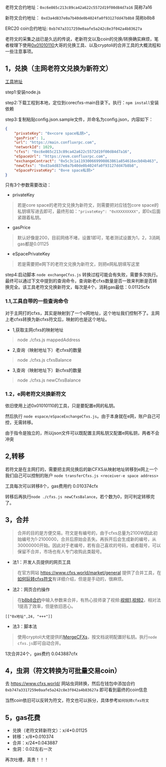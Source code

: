 老符文合约地址：``0xc6e865c213c89ca42a622c5572d19f00d84d7a16``   简称7a16

新符文合约地址： ``0xd3a4d837e0a7b40de0b4024fa0f93127dd47b8b8``   简称b8b8

ERC20 coin合约地址: ``0xb747a3317259e0aafe5a242c8e3f042a4b83627a``


老符文的采集之战已是久远的传说，老新符文以及coin的兑换/转换确实麻烦，笔者梭理下使用[0x01010110](https://github.com/0x01010110)大哥的兑换工具、以及cryptoli的合并工具的大概流程和一些注意事项。
## 1，兑换（主网老符文兑换为新符文）
[工具地址](https://github.com/0x01010110/corecfxs/blob/main/readmezh.md#%E5%85%91%E6%8D%A2-core-space-%E6%89%93%E5%88%B0%E7%9A%84-cfxs)

step1:安装node.js

step2:下载工程到本地，定位到corecfxs-main目录下。执行：``npm install``安装依赖

step3:复制粘贴config.json.sample文件，并命名为config.json，内容如下：
```json
{
    "privateKey": "0x<core space私钥>",
    "gasPrice": 1,
    "url": "https://main.confluxrpc.com",
    "networkId": 1029,
    "cfxs": "0xc6e865c213c89ca42a622c5572d19f00d84d7a16",
    "eSpaceUrl": "https://evm.confluxrpc.com",
    "exchangeContract": "0x5c3c1a119300669990863861a854616ecb04b463",
    "newCfxs": "0xd3a4d837e0a7b40de0b4024fa0f93127dd47b8b8",
    "eSpacePrivateKey": "0x<e space私钥>"
}
```
只有3个参数需要改动：
- privateKey 
>若是core space的老符文兑换为新符文，则需要把对应钱包core space的私钥填写进去即可，最终形如：``"privateKey": "0xXXXXXXXXX"``，即0x后面紧跟着私钥。
- gasPrice
>默认好像是200，目前网络不堵，设置1即可，笔者测试设置为1，2，3消耗gas都是0.01125
- eSpacePrivateKey
>若是需要把e网下的老符文兑换为新符文，则把e网私钥填写这里

step4:启动脚本 ``node exchangeCfxs.js``
转换过程可能会有失败，需要多次执行。最终可以通过下文中提到的查询命令，查询新老cfxs数量是否一致来判断是否转换完全。该工具老符文兑换新符文，每次是4个，消耗gas最低：0.01125cfx


### 1.1,工具自带的一些查询命令
对于主网打的cfxs，其实是映射到了一个e网地址，这个地址我们控制不了。主网上老cfxs转换为新cfxs符文后，映射的也是这个地址。

- 1,获取主网cfxs的映射地址
>node ./cfxs.js mappedAddress

- 2,查询（映射地址下）老cfxs的数量
>node ./cfxs.js cfxsBalance

- 3,查询（映射地址下）新cfxs的数量
>node ./cfxs.js newCfxsBalance

### 1.2，e网老符文兑换新符文
依旧使用上述0x01010110的工具，只是要配置e网的私钥。

然后执行 ``node espace/eSpaceExchangeCfxs.js``。由于本身就在e网，账户自己可控，无需转移。

由于指令是独立的，所以json文件可以既配置主网私钥又配置e网私钥，两者不会冲突


## 2,转移
若符文是在主网打的，需要把主网兑换后的新CFXS从映射地址转移到e网上一个我们自己可以控制的账户
``node transferCfxs.js <receiver-e space address>``
 

工具每次可以转移8个，gas费用约 0.010374cfx

转移后再执行``node ./cfxs.js newCfxsBalance``，若个数为0，则可判定转移完了。

 
## 3，合并
>合并的目的是方便交易。符文是有编号的，由于cfxs总量为2100W因此初始编号为1-2100000，合并后原始会丢失。再拆开后会生成新的编号，从30000000开始。因此对于老编号，若有自己喜欢的号码，或者靓号，可以保留不合并，市场也有人专门收购此类靓号。

- 法1：开发人员提供的网页工具
>在官方网站 https://www.cfxs.world/market/general 提供了合并工具，在[如何玩转cfxs符文]()有详细介绍，但是是手动的，很麻烦。

- 法2：网页合约操作
>在[b8b8合约](https://evm.confluxscan.net/address/0xd3a4d837e0a7b40de0b4024fa0f93127dd47b8b8)中输入参数来合并，有热心技师录了视频:[视频1](),[视频2]()，相对法1提高了效率，但是依旧恶心。
```
[["0x地址",24, "+++"]]
```

- 法3：脚本法
>使用cryptoli大佬提供的[MergeCFXs](https://github.com/cryptoli/MergeCFXs)，按文档说明配置好私钥。执行``node cfxs.js``即可自动合并。
  
1次合并24个，gas费约 0.043887cfx
## 4，虫洞（符文转换为可批量交易coin）
去 https://www.cfxs.world/ 网站虫洞转换，然后在钱包中添加合约 ``0xb747a3317259e0aafe5a242c8e3f042a4b83627a`` 即可看到最终的coin信息

当然coin依旧可以反转为符文，符文也可以拆分，具体参考``如何玩转cfxs符文``


## 5，gas花费
- 兑换（老符文转新符文）：x/4*0.01125
- 转移：x/8*0.010374
- 合并：x/24*0.043887
- 虫洞：0.02左右一次

再次吐槽，真贵！！！
